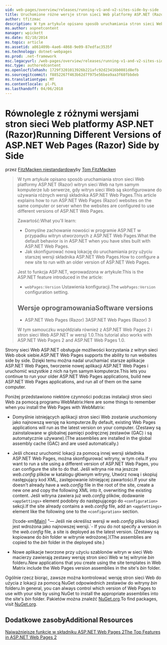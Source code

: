 ```yaml
---
uid: web-pages/overview/releases/running-v1-and-v2-sites-side-by-side
title: Uruchomione różne wersje stron sieci Web platformy ASP.NET (Razor) obok siebie | Dokumentacja firmy Microsoft
author: tfitzmac
description: W tym artykule opisano sposób uruchamiania stron sieci Web platformy ASP.NET (Razor) witryn sieci Web na tym samym komputerze lub serwerze, gdy witryn sieci Web są skonfigurowane do używania różnych wersji...
ms.author: aspnetcontent
manager: wpickett
ms.date: 02/10/2014
ms.topic: article
ms.assetid: a861409b-4ae6-4868-9e09-87edfac3535f
ms.technology: dotnet-webpages
ms.prod: .net-framework
msc.legacyurl: /web-pages/overview/releases/running-v1-and-v2-sites-side-by-side
msc.type: authoredcontent
ms.openlocfilehash: 1729f3201013926b221afc92d23416b0081d8efb
ms.sourcegitcommit: f8852267f463b62d7f975e56bea9aa3f68fbbdeb
ms.translationtype: MT
ms.contentlocale: pl-PL
ms.lasthandoff: 04/06/2018
---
```

<a name="running-different-versions-of-aspnet-web-pages-razor-side-by-side"></a><span data-ttu-id="133bf-103">Równolegle z różnymi wersjami stron sieci Web platformy ASP.NET (Razor)</span><span class="sxs-lookup"><span data-stu-id="133bf-103">Running Different Versions of ASP.NET Web Pages (Razor) Side by Side</span></span>
====================
<span data-ttu-id="133bf-104">przez [FitzMacken niestandardowy](https://github.com/tfitzmac)</span><span class="sxs-lookup"><span data-stu-id="133bf-104">by [Tom FitzMacken](https://github.com/tfitzmac)</span></span>

> <span data-ttu-id="133bf-105">W tym artykule opisano sposób uruchamiania stron sieci Web platformy ASP.NET (Razor) witryn sieci Web na tym samym komputerze lub serwerze, gdy witryn sieci Web są skonfigurowane do używania różnych wersji składnika ASP.NET Web Pages.</span><span class="sxs-lookup"><span data-stu-id="133bf-105">This article explains how to run ASP.NET Web Pages (Razor) websites on the same computer or server when the websites are configured to use different versions of ASP.NET Web Pages.</span></span>
> 
> <span data-ttu-id="133bf-106">Zawartość:</span><span class="sxs-lookup"><span data-stu-id="133bf-106">What you'll learn:</span></span>
> 
> - <span data-ttu-id="133bf-107">Domyślne zachowanie nowości w programie ASP.NET w przypadku witryn utworzonych z ASP.NET Web Pages.</span><span class="sxs-lookup"><span data-stu-id="133bf-107">What the default behavior is in ASP.NET when you have sites built with ASP.NET Web Pages.</span></span>
> - <span data-ttu-id="133bf-108">Jak skonfigurować nową lokację do uruchamiania przy użyciu starszej wersji składnika ASP.NET Web Pages.</span><span class="sxs-lookup"><span data-stu-id="133bf-108">How to configure a new site to run with an older version of ASP.NET Web Pages.</span></span>
>   
> 
> <span data-ttu-id="133bf-109">Jest to funkcja ASP.NET, wprowadzona w artykule:</span><span class="sxs-lookup"><span data-stu-id="133bf-109">This is the ASP.NET feature introduced in the article:</span></span>
> 
> - <span data-ttu-id="133bf-110">`webPages:Version` Ustawienia konfiguracji.</span><span class="sxs-lookup"><span data-stu-id="133bf-110">The `webPages:Version` configuration setting.</span></span>
>   
> 
> ## <a name="software-versions"></a><span data-ttu-id="133bf-111">Wersje oprogramowania</span><span class="sxs-lookup"><span data-stu-id="133bf-111">Software versions</span></span>
> 
> 
> - <span data-ttu-id="133bf-112">ASP.NET Web Pages (Razor) 3</span><span class="sxs-lookup"><span data-stu-id="133bf-112">ASP.NET Web Pages (Razor) 3</span></span>
>   
> 
> <span data-ttu-id="133bf-113">W tym samouczku współdziała również z ASP.NET Web Pages 2 i stron sieci Web ASP.NET w wersji 1.0.</span><span class="sxs-lookup"><span data-stu-id="133bf-113">This tutorial also works with ASP.NET Web Pages 2 and ASP.NET Web Pages 1.0.</span></span>


<span data-ttu-id="133bf-114">Strony sieci Web ASP.NET obsługuje możliwości korzystania z witryn sieci Web obok siebie.</span><span class="sxs-lookup"><span data-stu-id="133bf-114">ASP.NET Web Pages supports the ability to run websites side by side.</span></span> <span data-ttu-id="133bf-115">Dzięki temu można nadal uruchamiać starsze aplikacje ASP.NET Web Pages, tworzenie nowej aplikacji ASP.NET Web Pages i uruchomić wszystkie z nich na tym samym komputerze.</span><span class="sxs-lookup"><span data-stu-id="133bf-115">This lets you continue to run your older ASP.NET Web Pages applications, build new ASP.NET Web Pages applications, and run all of them on the same computer.</span></span>

<span data-ttu-id="133bf-116">Poniżej przedstawiono niektóre czynności podczas instalacji stron sieci Web za pomocą programu WebMatrix:</span><span class="sxs-lookup"><span data-stu-id="133bf-116">Here are some things to remember when you install the Web Pages with WebMatrix:</span></span>

- <span data-ttu-id="133bf-117">Domyślnie istniejących aplikacji stron sieci Web zostanie uruchomiony jako najnowszą wersję na komputerze.</span><span class="sxs-lookup"><span data-stu-id="133bf-117">By default, existing Web Pages applications will run as the latest version on your computer.</span></span> <span data-ttu-id="133bf-118">(Zestawy są zainstalowane w globalnej pamięci podręcznej zestawów (GAC) i są automatycznie używane).</span><span class="sxs-lookup"><span data-stu-id="133bf-118">(The assemblies are installed in the global assembly cache (GAC) and are used automatically.)</span></span>
- <span data-ttu-id="133bf-119">Jeśli chcesz uruchomić lokacji za pomocą innej wersji składnika ASP.NET Web Pages, można skonfigurować witryny, w tym celu.</span><span class="sxs-lookup"><span data-stu-id="133bf-119">If you want to run a site using a different version of ASP.NET Web Pages, you can configure the site to do that.</span></span> <span data-ttu-id="133bf-120">Jeśli witryna nie ma jeszcze *web.config* plików w katalogu głównym witryny, Utwórz nową i skopiuj następujący kod XML, zastępowanie istniejącej zawartości.</span><span class="sxs-lookup"><span data-stu-id="133bf-120">If your site doesn't already have a *web.config* file in the root of the site, create a new one and copy the following XML into it, overwriting the existing content.</span></span> <span data-ttu-id="133bf-121">Jeśli witryna zawiera już *web.config* plików, dodawanie `<appSettings>` element podobny do następującego do `<configuration>` sekcji.</span><span class="sxs-lookup"><span data-stu-id="133bf-121">If the site already contains a *web.config* file, add an `<appSettings>` element like the following one to the `<configuration>` section.</span></span>

    [!code-xml[Main](running-v1-and-v2-sites-side-by-side/samples/sample1.xml)]
  <span data-ttu-id="133bf-122">"— Jeśli nie określisz wersji w *web.config* pliku lokacji jest wdrożona jako najnowszej wersji.</span><span class="sxs-lookup"><span data-stu-id="133bf-122">\`- If you do not specify a version in the *web.config* file, a site is deployed as the latest version.</span></span> <span data-ttu-id="133bf-123">(Zestawy są kopiowane do *bin* folder w witrynie wdrożonej.)</span><span class="sxs-lookup"><span data-stu-id="133bf-123">(The assemblies are copied to the *bin* folder in the deployed site.)</span></span>
- <span data-ttu-id="133bf-124">Nowe aplikacje tworzone przy użyciu szablonów witryn w sieci Web macierzy zawierają zestawy wersję stron sieci Web w tej witrynie *bin* folderu.</span><span class="sxs-lookup"><span data-stu-id="133bf-124">New applications that you create using the site templates in Web Matrix include the Web Pages version assemblies in the site's *bin* folder.</span></span>

<span data-ttu-id="133bf-125">Ogólnie rzecz biorąc, zawsze można kontrolować wersję stron sieci Web do użycia z lokacji za pomocą NuGet odpowiednich zestawów do witryny *bin* folderu.</span><span class="sxs-lookup"><span data-stu-id="133bf-125">In general, you can always control which version of Web Pages to use with your site by using NuGet to install the appropriate assemblies into the site's *bin* folder.</span></span> <span data-ttu-id="133bf-126">Pakietów można znaleźć [NuGet.org](http://NuGet.org).</span><span class="sxs-lookup"><span data-stu-id="133bf-126">To find packages, visit [NuGet.org](http://NuGet.org).</span></span>

## <a name="additional-resources"></a><span data-ttu-id="133bf-127">Dodatkowe zasoby</span><span class="sxs-lookup"><span data-stu-id="133bf-127">Additional Resources</span></span>

[<span data-ttu-id="133bf-128">Najważniejsze funkcje w składniku ASP.NET Web Pages 2</span><span class="sxs-lookup"><span data-stu-id="133bf-128">The Top Features in ASP.NET Web Pages 2</span></span>](top-features-in-web-pages-2.md)

